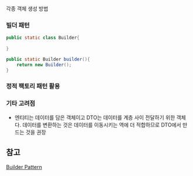 각종 객체 생성 방법

### 빌더 패턴

``` java
public static class Builder{
	
}

public static Builder builder(){
	return new Builder();
}


```

### 정적 팩토리 패턴 활용


### 기타 고려점
- 엔티티는 데이터를 담은 객체이고 DTO는 데이터를 계층 사이 전달하기 위한 객체다. 데이터를 변환하는 것은 데이터를 이동시키는 역에 더 적합하므로 DTO에서 만드는 것을 권장



## 참고
[Builder Pattern](https://refactoring.guru/design-patterns/builder)
